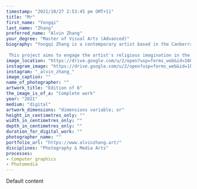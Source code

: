 ```yaml
---
timestamp: "2021/10/27 2:53:45 pm GMT+11"
title: "Mr"
first_name: "Yongqi"
last_name: "Zhang"
preferred_name: "Alvin Zhang"
your_degree: "Master of Visual Arts (Advanced)"
biography: "Yongqi Zhang is a contemporary artist based in the Canberra region, His artistic practice is based on 3D computer graphics with experimental techniques and focuses on the ideas behind human experiences, such as life and death, religion, future, and consciousness. Yongqi has a Master(advanced) in Contemporary Practices in Art and Design (2021) and a Master of Visual Arts from ANU School of Art & Design.
 
 This project aims to engage the artist's religious imagination in the Anthropocene, based on the wrathful deity of Tantric Buddhism, creating a religious icon that adapts to the new age through contemporary computer graphics in response to the growing environmental crisis of the Anthropocene, which seeks to balance technological human prosperity with the prosperity of the natural environment in a more vivid and stimulating way than the gentleness of traditional Buddhism."
image_location: "https://drive.google.com/u/2/open?usp=forms_web&id=10CkqTukmrANBqDNnPGdtjNSMsYxmj-pT"
instagram_image: "https://drive.google.com/u/2/open?usp=forms_web&id=1k-3xmYyxLCfv3xexcaZs2L60Sb1pKx0M"
instagram: "_alvin_zhang_"
image_caption: ""
name_of_photographer: ""
artwork_title: "Edition of 6"
the_image_is_of_a: "Complete work"
year: "2021"
medium: "digital"
artwork_dimensions: "dimensions variable; or"
height_in_centimetres_only: ""
width_in_centimetres_only: ""
depth_in_centimetres_only: ""
duration_for_digital_work: ""
photographer_name: ""
portfolio_url: "https://www.alvinzhang.art/"
disciplines: "Photography & Media Arts"
processes:
- Computer graphics
- Photomedia
---
```


Default content